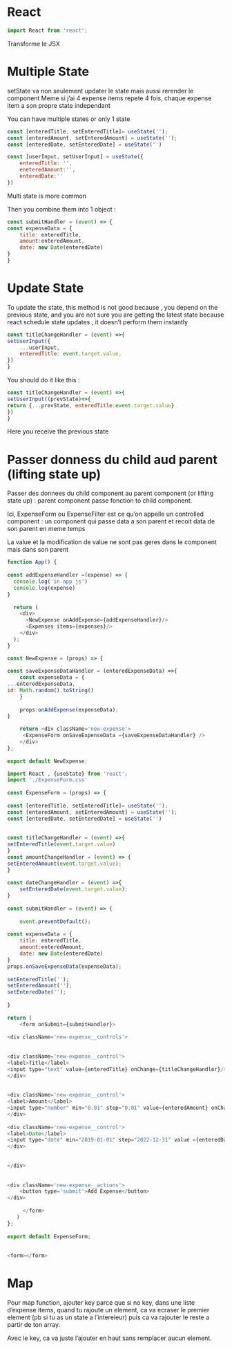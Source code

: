 # React

```javascript
import React from 'react';
```
Transforme le JSX


# Multiple State

setState va non seulement updater le state mais aussi rerender le component
Meme si j’ai 4 expense items repete 4 fois, chaque expense item a son propre state independant

You can have multiple states or only 1 state


```javascript
const [enteredTitle, setEnteredTitle]= useState('');
const [enteredAmount, setEnteredAmount] = useState('');
const [enteredDate, setEnteredDate] = useState('')
```


```javascript
const [userInput, setUserInput] = useState({
    enteredTitle: '',
    eneteredAmount:'',
    enteredDate:''
})
```
Multi state is more common

Then you combine them into 1 object : 

```javascript
const submitHandler = (event) => {
const expenseData = {
    title: enteredTitle,
    amount:enteredAmount,
    date: new Date(enteredDate)
}
}
```

# Update State

To update the state, this method is not good because , you depend on the previous state, and you are not sure you are getting the latest state because react schedule state updates , it doesn’t perform them instantly

```javascript
const titleChangeHandler = (event) =>{
setUserInput({
    ...userInput,
    enteredTitle: event.target.value,
})
}
```

You should do it like this :


```javascript
const titleChangeHandler = (event) =>{
setUserInput((prevState)=>{
return {...prevState, enteredTitle:event.target.value}
})
}
```

Here you receive the previous state


# Passer donness du child aud parent (lifting state up)

Passer des donnees du child component au parent component (or lifting state up) : parent component passe fonction to child component.

Ici, ExpenseForm ou ExpenseFilter est  ce qu’on appelle un controlled component : un component qui passe data a son parent et recoit data de son parent en meme temps 

La value et la modification de value ne sont pas geres dans le component mais dans son parent


```javascript
function App() {
 
const addExpenseHandler =(expense) => {
  console.log('in app js')
  console.log(expense)
}
 
  return (
    <div>
      <NewExpense onAddExpense={addExpenseHandler}/>
      <Expenses items={expenses}/>
    </div>
  );
}

```

```javascript
const NewExpense = (props) => {
 
const saveExpenseDataHandler = (enteredExpenseData) =>{
    const expenseData = {
...enteredExpenseData,
id: Math.random().toString()
    }
 
    props.onAddExpense(expenseData);
}
 
    return <div className='new-expense'>
     <ExpenseForm onSaveExpenseData ={saveExpenseDataHandler} />
    </div>
};
 
export default NewExpense;
```

```javascript
import React , {useState} from 'react';
import './ExpenseForm.css'
 
const ExpenseForm = (props) => {
 
const [enteredTitle, setEnteredTitle]= useState('');
const [enteredAmount, setEnteredAmount] = useState('');
const [enteredDate, setEnteredDate] = useState('')
 
 
const titleChangeHandler = (event) =>{
setEnteredTitle(event.target.value)
}
const amountChangeHandler = (event) => {
setEnteredAmount(event.target.value);
}
 
const dateChangeHandler = (event) =>{
    setEnteredDate(event.target.value);
}
 
const submitHandler = (event) => {
 
    event.preventDefault();
 
const expenseData = {
    title: enteredTitle,
    amount:enteredAmount,
    date: new Date(enteredDate)
}
props.onSaveExpenseData(expenseData);
 
setEnteredTitle('');
setEnteredAmount('');
setEnteredDate('');
 
}
 
return (
    <form onSubmit={submitHandler}>
 
<div className='new-expense__controls'>
 
 
<div className='new-expense__control'>
<label>Title</label>
<input type="text" value={enteredTitle} onChange={titleChangeHandler}/>
</div>
 
 
<div className='new-expense__control'>
<label>Amount</label>
<input type="number" min="0.01" step="0.01" value={enteredAmount} onChange={amountChangeHandler}/>
</div>
 
<div className='new-expense__control'>
<label>Date</label>
<input type="date" min="2019-01-01" step="2022-12-31" value ={enteredDate}onChange={dateChangeHandler}/>
</div>
 
 
</div>
 
 
<div className='new-expense__actions'>
    <button type='submit'>Add Expense</button>
</div>
 
     </form>
   )
};
 
export default ExpenseForm;
 
 
<form></form>
```

# Map
Pour map function, ajouter key parce que si no key, dans une liste d’expense items, quand tu rajoute un element, ca va ecraser le premier element (pb si tu as un state a l’intereieur) puis ca va rajouter le reste a partir de ton array.

Avec le key, ca va juste l’ajouter en haut sans remplacer aucun element.
